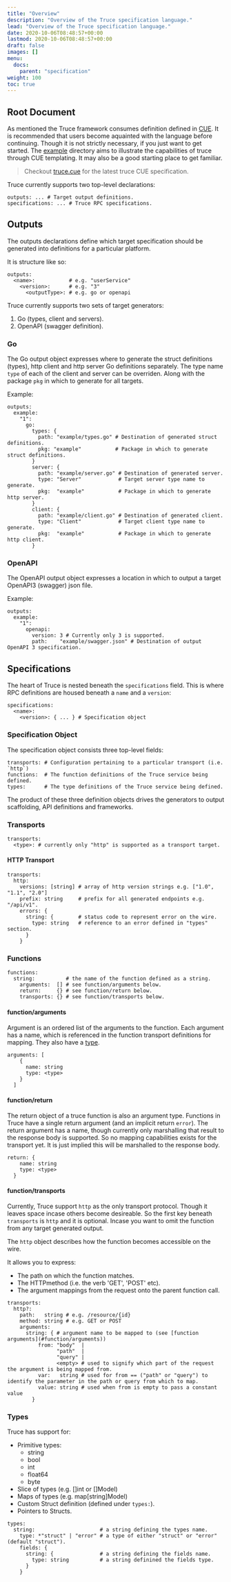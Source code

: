 ```yaml
---
title: "Overview"
description: "Overview of the Truce specification language."
lead: "Overview of the Truce specification language."
date: 2020-10-06T08:48:57+00:00
lastmod: 2020-10-06T08:48:57+00:00
draft: false
images: []
menu:
  docs:
    parent: "specification"
weight: 100
toc: true
---
```


## Root Document

As mentioned the Truce framework consumes definition defined in [CUE](https://cuelang.org/).
It is recommended that users become aquainted with the language before continuing.
Though it is not strictly necessary, if you just want to get started.
The [example](https://github.com/georgemac/truce/tree/master/example) directory aims to illustrate the capabilities of truce through CUE templating.
It may also be a good starting place to get familiar.

> Checkout [truce.cue](https://github.com/georgemac/truce/blob/master/truce.cue) for the latest truce CUE specification.

Truce currently supports two top-level declarations:

```cue
outputs: ... # Target output definitions.
specifications: ... # Truce RPC specifications.
```

## Outputs

The outputs declarations define which target specification should be generated into definitions for a particular platform.

It is structure like so:

```cue
outputs:
  <name>:           # e.g. "userService"
    <version>:      # e.g. "3"
      <outputType>: # e.g. go or openapi
```

Truce currently supports two sets of target generators:

1. Go (types, client and servers).
2. OpenAPI (swagger definition).

### Go

The Go output object expresses where to generate the struct definitions (types), http client and http server Go definitions separately.
The type name `type` of each of the client and server can be overriden. Along with the package `pkg` in which to generate for all targets.

Example:

```cue
outputs:
  example:
    "1":
      go:
        types: {
          path: "example/types.go" # Destination of generated struct definitions.
          pkg: "example"           # Package in which to generate struct definitions.
        }
        server: {
          path: "example/server.go" # Destination of generated server.
          type: "Server"            # Target server type name to generate.
          pkg:  "example"           # Package in which to generate http server.
        }
        client: {
          path: "example/client.go" # Destination of generated client.
          type: "Client"            # Target client type name to generate.
          pkg:  "example"           # Package in which to generate http client.
        }
```

### OpenAPI

The OpenAPI output object expresses a location in which to output a target OpenAPI3 (swagger) json file.

Example:

```cue
outputs:
  example:
    "1":
      openapi:
        version: 3 # Currently only 3 is supported.
        path:    "example/swagger.json" # Destination of output OpenAPI 3 specification.
```


## Specifications

The heart of Truce is nested beneath the `specifications` field. This is where RPC definitions are housed beneath a `name` and a `version`:

```cue
specifications:
  <name>:
    <version>: { ... } # Specification object
```

### Specification Object

The specification object consists three top-level fields:

```cue
transports: # Configuration pertaining to a particular transport (i.e. `http`)
functions:  # The function definitions of the Truce service being defined.
types:      # The type definitions of the Truce service being defined.
```

The product of these three definition objects drives the generators to output scaffolding, API definitions and frameworks.

### Transports

```cue
transports:
  <type>: # currently only "http" is supported as a transport target.
```

#### HTTP Transport

```cue
transports:
  http:
    versions: [string] # array of http version strings e.g. ["1.0", "1.1", "2.0"]
    prefix: string     # prefix for all generated endpoints e.g. "/api/v1".
    errors: {
      string: {        # status code to represent error on the wire.
        type: string   # reference to an error defined in "types" section.
      }
    }
```

### Functions

```cue
functions:
  string:          # the name of the function defined as a string.
    arguments:  [] # see function/arguments below.
    return:     {} # see function/return below.
    transports: {} # see function/transports below.
```

#### function/arguments

Argument is an ordered list of the arguments to the function.
Each argument has a name, which is referenced in the function transport definitions for mapping.
They also have a [type](#Types).

```cue
arguments: [
    {
      name: string
      type: <type>
    }
  ]
```

#### function/return

The return object of a truce function is also an argument type. Functions in Truce have a single return argument (and an implicit return `error`).
The return argument has a name, though currently only marshalling that result to the response body is supported.
So no mapping capabilities exists for the transport yet. It is just implied this will be marshalled to the response body.

```cue
return: {
    name: string
    type: <type>
  }
```

#### function/transports

Currently, Truce support `http` as the only transport protocol. Though it leaves space incase others become desireable.
So the first key beneath `transports` is `http` and it is optional. Incase you want to omit the function from any target generated output.

The `http` object describes how the function becomes accessible on the wire.

It allows you to express:
- The path on which the function matches.
- The HTTPmethod (i.e. the verb 'GET', 'POST' etc).
- The argument mappings from the request onto the parent function call.

```cue
transports:
  http?:
    path:   string # e.g. /resource/{id}
    method: string # e.g. GET or POST
    arguments:
      string: { # argument name to be mapped to (see [function arguments](#function/arguments))
          from: "body"  |
                "path"  |
                "query" |
                <empty> # used to signify which part of the request the argument is being mapped from.
          var:   string # used for from == ("path" or "query") to identify the parameter in the path or query from which to map.
          value: string # used when from is empty to pass a constant value
        }
```

### Types

Truce has support for:
- Primitive types:
  - string
  - bool
  - int
  - float64
  - byte
- Slice of types (e.g. []int or []Model)
- Maps of types (e.g. map[string]Model)
- Custom Struct definition (defined under `types:`).
- Pointers to Structs.

```cue
types:
  string:                     # a string defining the types name.
    type: *"struct" | "error" # a type of either "struct" or "error" (default "struct").
    fields: {
      string: {               # a string defining the fields name.
        type: string          # a string definined the fields type.
      }
    }
```
